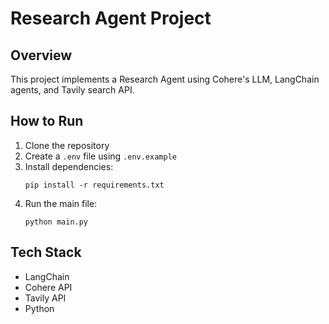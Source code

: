 # Research Agent Project

## Overview
This project implements a Research Agent using Cohere's LLM, LangChain agents, and Tavily search API.

## How to Run
1. Clone the repository
2. Create a `.env` file using `.env.example`
3. Install dependencies:
    ```
    pip install -r requirements.txt
    ```
4. Run the main file:
    ```
    python main.py
    ```

## Tech Stack
- LangChain
- Cohere API
- Tavily API
- Python
